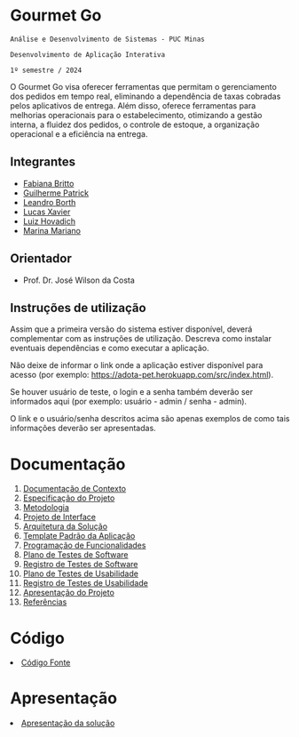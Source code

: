 # Gourmet Go

`Análise e Desenvolvimento de Sistemas - PUC Minas`

`Desenvolvimento de Aplicação Interativa`

`1º semestre / 2024`

O Gourmet Go visa oferecer ferramentas que permitam o gerenciamento dos pedidos em tempo real, eliminando a dependência de taxas cobradas pelos aplicativos de entrega. Além disso, oferece ferramentas para melhorias operacionais para o estabelecimento, otimizando a gestão interna, a fluidez dos pedidos, o controle de estoque, a organização operacional e a eficiência na entrega.

## Integrantes

* [Fabiana Britto](https://github.com/FabianaBritto)
* [Guilherme Patrick](https://github.com/guilhermepatrick)
* [Leandro Borth](https://github.com/leandroborth)
* [Lucas Xavier](https://github.com/xavierlbx)
* [Luiz Hovadich](https://github.com/luiz-hovadich)
* [Marina Mariano](https://github.com/marinadionysio1)

## Orientador

* Prof. Dr. José Wilson da Costa

## Instruções de utilização

Assim que a primeira versão do sistema estiver disponível, deverá complementar com as instruções de utilização. Descreva como instalar eventuais dependências e como executar a aplicação.

Não deixe de informar o link onde a aplicação estiver disponível para acesso (por exemplo: https://adota-pet.herokuapp.com/src/index.html).

Se houver usuário de teste, o login e a senha também deverão ser informados aqui (por exemplo: usuário - admin / senha - admin).

O link e o usuário/senha descritos acima são apenas exemplos de como tais informações deverão ser apresentadas.

# Documentação

<ol>
<li><a href="docs/01-Documentação de Contexto.md"> Documentação de Contexto</a></li>
<li><a href="docs/02-Especificação do Projeto.md"> Especificação do Projeto</a></li>
<li><a href="docs/03-Metodologia.md"> Metodologia</a></li>
<li><a href="docs/04-Projeto de Interface.md"> Projeto de Interface</a></li>
<li><a href="docs/05-Arquitetura da Solução.md"> Arquitetura da Solução</a></li>
<li><a href="docs/06-Template Padrão da Aplicação.md"> Template Padrão da Aplicação</a></li>
<li><a href="docs/07-Programação de Funcionalidades.md"> Programação de Funcionalidades</a></li>
<li><a href="docs/08-Plano de Testes de Software.md"> Plano de Testes de Software</a></li>
<li><a href="docs/09-Registro de Testes de Software.md"> Registro de Testes de Software</a></li>
<li><a href="docs/10-Plano de Testes de Usabilidade.md"> Plano de Testes de Usabilidade</a></li>
<li><a href="docs/11-Registro de Testes de Usabilidade.md"> Registro de Testes de Usabilidade</a></li>
<li><a href="docs/12-Apresentação do Projeto.md"> Apresentação do Projeto</a></li>
<li><a href="docs/13-Referências.md"> Referências</a></li>
</ol>

# Código

<li><a href="src/README.md"> Código Fonte</a></li>

# Apresentação

<li><a href="presentation/README.md"> Apresentação da solução</a></li>
